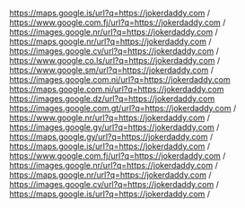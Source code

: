 https://maps.google.is/url?q=https://jokerdaddy.com /
https://www.google.com.fj/url?q=https://jokerdaddy.com /
https://images.google.nr/url?q=https://jokerdaddy.com /
https://maps.google.nr/url?q=https://jokerdaddy.com /
https://images.google.cv/url?q=https://jokerdaddy.com /
https://www.google.co.ls/url?q=https://jokerdaddy.com /
https://www.google.sm/url?q=https://jokerdaddy.com /
https://images.google.com.ni/url?q=https://jokerdaddy.com 
https://maps.google.com.ni/url?q=https://jokerdaddy.com 
https://images.google.dz/url?q=https://jokerdaddy.com 
https://images.google.com.gt/url?q=https://jokerdaddy.com /
https://www.google.nr/url?q=https://jokerdaddy.com /
https://images.google.gy/url?q=https://jokerdaddy.com /
https://maps.google.gy/url?q=https://jokerdaddy.com /
https://maps.google.is/url?q=https://jokerdaddy.com /
https://www.google.com.fj/url?q=https://jokerdaddy.com /
https://images.google.nr/url?q=https://jokerdaddy.com /
https://maps.google.nr/url?q=https://jokerdaddy.com /
https://images.google.cv/url?q=https://jokerdaddy.com /
https://maps.google.is/url?q=https://jokerdaddy.com /
